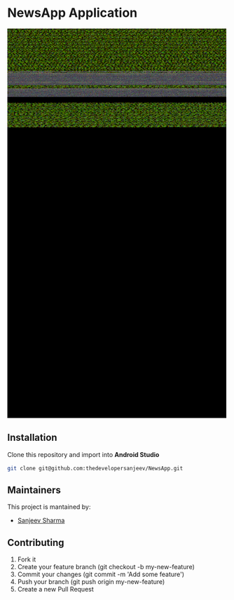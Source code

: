 # NewsApp Application

![](record.gif)

## Installation
Clone this repository and import into **Android Studio**
```bash
git clone git@github.com:thedevelopersanjeev/NewsApp.git
```

## Maintainers
This project is mantained by:
* [Sanjeev Sharma](http://github.com/thedevelopersanjeev)


## Contributing

1. Fork it
2. Create your feature branch (git checkout -b my-new-feature)
3. Commit your changes (git commit -m 'Add some feature')
4. Push your branch (git push origin my-new-feature)
5. Create a new Pull Request
